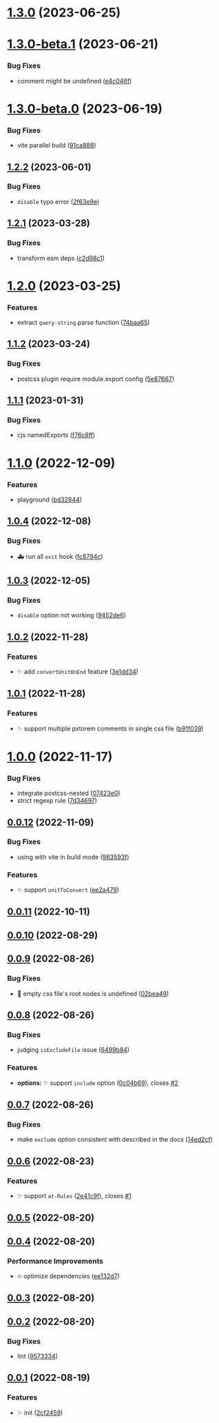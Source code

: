 # [1.3.0](https://github.com/hemengke1997/postcss-pxtorem/compare/v1.3.0-beta.1...v1.3.0) (2023-06-25)



# [1.3.0-beta.1](https://github.com/hemengke1997/postcss-pxtorem/compare/v1.3.0-beta.0...v1.3.0-beta.1) (2023-06-21)


### Bug Fixes

* comment might be undefined ([e4c046f](https://github.com/hemengke1997/postcss-pxtorem/commit/e4c046f874a29d382794ccc233f3f19e46e0e4f8))



# [1.3.0-beta.0](https://github.com/hemengke1997/postcss-pxtorem/compare/v1.2.2...v1.3.0-beta.0) (2023-06-19)


### Bug Fixes

* vite parallel build ([91ca888](https://github.com/hemengke1997/postcss-pxtorem/commit/91ca88815e59b92892c3f76b0c6c1f90bcc09c20))



## [1.2.2](https://github.com/hemengke1997/postcss-pxtorem/compare/v1.2.1...v1.2.2) (2023-06-01)


### Bug Fixes

* `disable` typo error ([2f63e9e](https://github.com/hemengke1997/postcss-pxtorem/commit/2f63e9ec3ea391027979e3a6eff8d949c8edbe5d))



## [1.2.1](https://github.com/hemengke1997/postcss-pxtorem/compare/v1.2.0...v1.2.1) (2023-03-28)


### Bug Fixes

* transform esm deps ([c2d98c1](https://github.com/hemengke1997/postcss-pxtorem/commit/c2d98c1db03a86961983b076ef7a326209208e15))



# [1.2.0](https://github.com/hemengke1997/postcss-pxtorem/compare/v1.1.2...v1.2.0) (2023-03-25)


### Features

* extract `query-string`.parse function ([74baa65](https://github.com/hemengke1997/postcss-pxtorem/commit/74baa650e88f2d21bf3f88b6bae4f438318c7389))



## [1.1.2](https://github.com/hemengke1997/postcss-pxtorem/compare/v1.1.1...v1.1.2) (2023-03-24)


### Bug Fixes

* postcss plugin require module.export config ([5e87667](https://github.com/hemengke1997/postcss-pxtorem/commit/5e87667f6cd52a1555b6d95fc6f54548778b0759))



## [1.1.1](https://github.com/hemengke1997/postcss-pxtorem/compare/v1.1.0...v1.1.1) (2023-01-31)


### Bug Fixes

* cjs namedExports ([f76c8ff](https://github.com/hemengke1997/postcss-pxtorem/commit/f76c8ff81cb10917f65d78c9397488771157c3e3))



# [1.1.0](https://github.com/hemengke1997/postcss-pxtorem/compare/v1.0.4...v1.1.0) (2022-12-09)


### Features

* playground ([bd32844](https://github.com/hemengke1997/postcss-pxtorem/commit/bd328442ddca0ba79dcfbcf1349218d455b4555e))



## [1.0.4](https://github.com/hemengke1997/postcss-pxtorem/compare/v1.0.3...v1.0.4) (2022-12-08)


### Bug Fixes

* 🚑️ run all `exit` hook ([fc8794c](https://github.com/hemengke1997/postcss-pxtorem/commit/fc8794c81079bc72915c8c1823b1443d11f53de3))



## [1.0.3](https://github.com/hemengke1997/postcss-pxtorem/compare/v1.0.2...v1.0.3) (2022-12-05)


### Bug Fixes

* `disable` option not working ([9452de6](https://github.com/hemengke1997/postcss-pxtorem/commit/9452de6c87c5c853758f5026a79ded8afe9695e1))



## [1.0.2](https://github.com/hemengke1997/postcss-pxtorem/compare/v1.0.1...v1.0.2) (2022-11-28)


### Features

* ✨ add `convertUnitOnEnd` feature ([3e1dd34](https://github.com/hemengke1997/postcss-pxtorem/commit/3e1dd34bea47bab370a1a255b31097370a1531c8))



## [1.0.1](https://github.com/hemengke1997/postcss-pxtorem/compare/v1.0.0...v1.0.1) (2022-11-28)


### Features

* ✨ support multiple pxtorem comments in single css file ([b91f039](https://github.com/hemengke1997/postcss-pxtorem/commit/b91f039d767eab74d7081860a4c421314b8b280d))



# [1.0.0](https://github.com/hemengke1997/postcss-pxtorem/compare/v0.0.12...v1.0.0) (2022-11-17)


### Bug Fixes

* integrate postcss-nested ([07423e0](https://github.com/hemengke1997/postcss-pxtorem/commit/07423e09333b002cc91cf41c7f48adcccb80043e))
* strict regexp rule ([7d34697](https://github.com/hemengke1997/postcss-pxtorem/commit/7d34697aa3996ef94537218ad7629fbb7ced019c))



## [0.0.12](https://github.com/hemengke1997/postcss-pxtorem/compare/v0.0.11...v0.0.12) (2022-11-09)


### Bug Fixes

* using with vite in build mode ([983593f](https://github.com/hemengke1997/postcss-pxtorem/commit/983593f78129d2e0babf8ca1228582b04437b82a))


### Features

* ✨ support `unitToConvert` ([ee2a479](https://github.com/hemengke1997/postcss-pxtorem/commit/ee2a479af363d723e4e081e64512c5202e27a064))



## [0.0.11](https://github.com/hemengke1997/postcss-pxtorem/compare/v0.0.10...v0.0.11) (2022-10-11)



## [0.0.10](https://github.com/hemengke1997/postcss-pxtorem/compare/v0.0.9...v0.0.10) (2022-08-29)



## [0.0.9](https://github.com/hemengke1997/postcss-pxtorem/compare/v0.0.8...v0.0.9) (2022-08-26)


### Bug Fixes

* 🐛 empty css file's root nodes is undefined ([02bea49](https://github.com/hemengke1997/postcss-pxtorem/commit/02bea49037ca01e43add90d77011e1165e24989f))



## [0.0.8](https://github.com/hemengke1997/postcss-pxtorem/compare/v0.0.7...v0.0.8) (2022-08-26)


### Bug Fixes

* judging `isExcludeFile` issue ([6499b84](https://github.com/hemengke1997/postcss-pxtorem/commit/6499b84a98904174b213e8afa146c6b841376a8e))


### Features

* **options:** ✨ support `include` option ([0c04b69](https://github.com/hemengke1997/postcss-pxtorem/commit/0c04b69f753c3bdf0cf87cae69c36573be2ac225)), closes [#2](https://github.com/hemengke1997/postcss-pxtorem/issues/2)



## [0.0.7](https://github.com/hemengke1997/postcss-pxtorem/compare/v0.0.6...v0.0.7) (2022-08-26)


### Bug Fixes

* make `exclude` option consistent with described in the docs ([14ed2cf](https://github.com/hemengke1997/postcss-pxtorem/commit/14ed2cf0d1f56ae9027e1687882d4c870c17deb1))



## [0.0.6](https://github.com/hemengke1997/postcss-pxtorem/compare/v0.0.5...v0.0.6) (2022-08-23)


### Features

* ✨ support `at-Rules` ([2e41c9f](https://github.com/hemengke1997/postcss-pxtorem/commit/2e41c9f5a90e103ba5d4fa7df7b751d5fc88c36d)), closes [#1](https://github.com/hemengke1997/postcss-pxtorem/issues/1)



## [0.0.5](https://github.com/hemengke1997/postcss-pxtorem/compare/v0.0.4...v0.0.5) (2022-08-20)



## [0.0.4](https://github.com/hemengke1997/postcss-pxtorem/compare/v0.0.3...v0.0.4) (2022-08-20)


### Performance Improvements

* 🔥 optimize dependencies ([ee132d7](https://github.com/hemengke1997/postcss-pxtorem/commit/ee132d7570984671d44e8b32a836b1a01fa6f050))



## [0.0.3](https://github.com/hemengke1997/postcss-pxtorem/compare/v0.0.2...v0.0.3) (2022-08-20)



## [0.0.2](https://github.com/hemengke1997/postcss-pxtorem/compare/v0.0.1...v0.0.2) (2022-08-20)


### Bug Fixes

* lint ([9573334](https://github.com/hemengke1997/postcss-pxtorem/commit/9573334de5bd8de725b8bdd6214106c72351d74d))



## [0.0.1](https://github.com/hemengke1997/postcss-pxtorem/compare/2cf2459f62671ba02a19475f5310de1053fcedda...v0.0.1) (2022-08-19)


### Features

* ✨ init ([2cf2459](https://github.com/hemengke1997/postcss-pxtorem/commit/2cf2459f62671ba02a19475f5310de1053fcedda))



